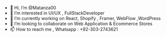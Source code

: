 - 👋 Hi, I’m @Matanza00
- 👀 I’m interested in UI/UX , FullStackDeveloper
- 🌱 I’m currently working on React, Shopify , Framer, WebFlow ,WordPress
- 💞️ I’m looking to collaborate on Web Application & Ecommerce Stores
- 📫 How to reach me , Whatsapp : +92-303-2743621

<!---
Matanza00/Matanza00 is a ✨ special ✨ repository because its `README.md` (this file) appears on your GitHub profile.
You can click the Preview link to take a look at your changes.
--->
